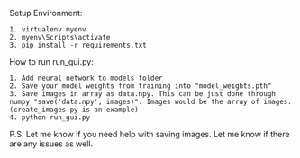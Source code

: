 Setup Environment:

    1. virtualenv myenv
    2. myenv\Scripts\activate
    3. pip install -r requirements.txt

How to run run_gui.py:

    1. Add neural network to models folder
    2. Save your model weights from training into "model_weights.pth"
    3. Save images in array as data.npy. This can be just done through numpy "save('data.npy', images)". Images would be the array of images. (create_images.py is an example)
    4. python run_gui.py

P.S. Let me know if you need help with saving images. Let me know if there are any issues as well.
